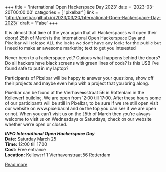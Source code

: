 +++
title = 'International Open Hackerspace Day 2023'
date = '2023-03-20T00:00:00'
categories = [ 
 'pixelbar' 
] 
link = 'http://pixelbar.github.io/2023/03/20/International-Open-Hackerspace-Day-2023/'
draft = 'False'
+++

<p>It is almost that time of the year again that all Hackerspaces will open their doors!
25th of March is the International Open Hackerspace Day and Pixelbar will release ALL the locks we don’t have any locks for the public but i need to make an awesome marketing text to get you interested</p>

<p>Never been to a hackerspace yet? Curious what happens behind the doors? Do all hackers have black screens with green lines of code? Is this USB i’ve found safe to put in my laptop?</p>

<p>Participants of Pixelbar will be happy to answer your questions, show off their projects and maybe even help with a project that you bring along.</p>

<p>Pixelbar can be found at the Vierhavensstraat 56 in Rotterdam in the Keilewerf building.
We are open from 12:00 till 17:00. After these hours some of our participants will be still in Pixelbar, to be sure if we are still open visit our website on www.pixelbar.nl and on the top you can see if we are open or not. When you can’t visit us on the 25th of March then you’re always welcome to visit us on Wednesdays or Saturdays, check on our website whether we’re open or closed.</p>

<p><strong><em>INFO International Open Hackerspace Day</em></strong><br />
<strong>Date:</strong> Saturday March 25<br />
<strong>Time:</strong> 12:00 till 17:00<br />
<strong>Cost:</strong> Free entrance<br />
<strong>Location:</strong> Keilewerf 1 Vierhavenstraat 56 Rotterdam</p>

[Read more](http://pixelbar.github.io/2023/03/20/International-Open-Hackerspace-Day-2023/)